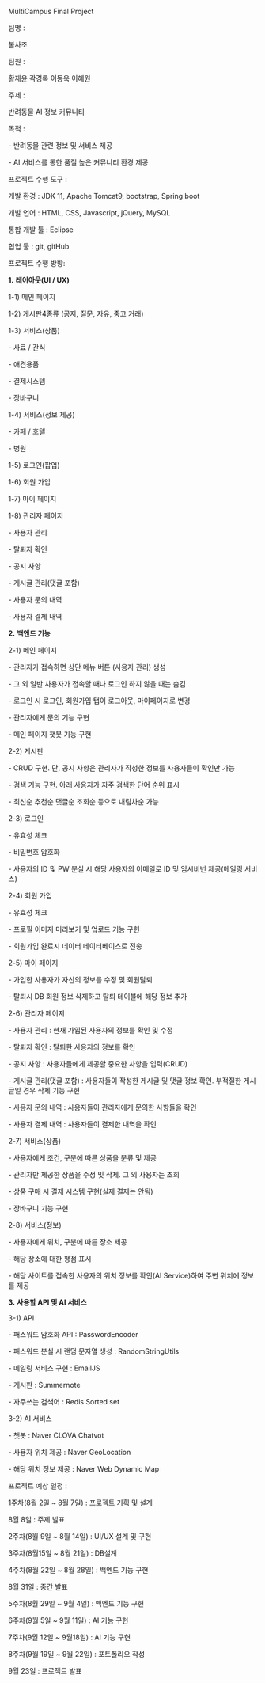  MultiCampus Final Project



팀명 :  

불사조



팀원 : 

황재윤 곽경록 이동욱 이혜원



주제 : 

반려동물 AI 정보 커뮤니티



목적 : 

\- 반려동물 관련 정보 및 서비스 제공

\- AI 서비스를 통한 품질 높은 커뮤니티 환경 제공



프로젝트 수행 도구 :

개발 환경 : JDK 11, Apache Tomcat9, bootstrap, Spring boot

개발 언어 : HTML, CSS, Javascript, jQuery, MySQL

통합 개발 툴 : Eclipse

협업 툴 : git, gitHub



프로젝트 수행 방향:

**1.** **레이아웃(UI / UX)**

  1-1) 메인 페이지

  1-2) 게시판4종류 (공지, 질문, 자유, 중고 거래)

  1-3) 서비스(상품)

   \- 사료 / 간식

   \- 애견용품

   \- 결제시스템

   \- 장바구니

  1-4) 서비스(정보 제공)

   \- 카페 / 호텔

   \- 병원   

  1-5) 로그인(팝업)

  1-6) 회원 가입

  1-7) 마이 페이지

  1-8) 관리자 페이지

   \- 사용자 관리

   \- 탈퇴자 확인

   \- 공지 사항

   \- 게시글 관리(댓글 포함)

   \- 사용자 문의 내역

   \- 사용자 결제 내역

 

**2.** **백엔드 기능**

  2-1) 메인 페이지

   \- 관리자가 접속하면 상단 메뉴 버튼 (사용자 관리) 생성

   \- 그 외 일반 사용자가 접속할 때나 로그인 하지 않을 때는 숨김

   \- 로그인 시 로그인, 회원가입 탭이 로그아웃, 마이페이지로 변경

   \- 관리자에게 문의 기능 구현

   \- 메인 페이지 챗봇 기능 구현

  2-2) 게시판

   \- CRUD 구현. 단, 공지 사항은 관리자가 작성한 정보를 사용자들이 확인만 가능

   \- 검색 기능 구현. 아래 사용자가 자주 검색한 단어 순위 표시

   \- 최신순 추천순 댓글순 조회순 등으로 내림차순 가능

  2-3) 로그인

   \- 유효성 체크

   \- 비밀번호 암호화

   \- 사용자의 ID 및 PW 분실 시 해당 사용자의 이메일로 ID 및 임시비번 제공(메일링 서비스) 

  2-4) 회원 가입

  \- 유효성 체크

  \- 프로필 이미지 미리보기 및 업로드 기능 구현

  \- 회원가입 완료시 데이터 데이터베이스로 전송

  2-5) 마이 페이지

  \- 가입한 사용자가 자신의 정보를 수정 및 회원탈퇴

  \- 탈퇴시 DB 회원 정보 삭제하고 탈퇴 테이블에 해당 정보 추가 

  2-6) 관리자 페이지

   \- 사용자 관리 : 현재 가입된 사용자의 정보를 확인 및 수정

   \- 탈퇴자 확인 : 탈퇴한 사용자의 정보를 확인

   \- 공지 사항 : 사용자들에게 제공할 중요한 사항을 입력(CRUD)

   \- 게시글 관리(댓글 포함) : 사용자들이 작성한 게시글 및 댓글 정보 확인. 부적절한 게시글일 경우 삭제 기능 구현

   \- 사용자 문의 내역 : 사용자들이 관리자에게 문의한 사항들을 확인

   \- 사용자 결제 내역 : 사용자들이 결제한 내역을 확인

 2-7) 서비스(상품)

   \- 사용자에게 조건, 구분에 따른 상품을 분류 및 제공

   \- 관리자만 제공한 상품을 수정 및 삭제. 그 외 사용자는 조회

   \- 상품 구매 시 결제 시스템 구현(실제 결제는 안됨)

   \- 장바구니 기능 구현

 2-8) 서비스(정보)

   \- 사용자에게 위치, 구분에 따른 장소 제공

   \- 해당 장소에 대한 평점 표시

   \- 해당 사이트를 접속한 사용자의 위치 정보를 확인(AI Service)하여 주변 위치에 정보를 제공

 

**3.** **사용할 API 및 AI 서비스**

 3-1) API

   \- 패스워드 암호화 API : PasswordEncoder

   \- 패스워드 분실 시 랜덤 문자열 생성 : RandomStringUtils

   \- 메일링 서비스 구현 : EmailJS

   \- 게시판 : Summernote

   \- 자주쓰는 검색어 : Redis Sorted set 

 3-2) AI 서비스

  \- 챗봇 : Naver CLOVA Chatvot

  \- 사용자 위치 제공 : Naver GeoLocation

  \- 해당 위치 정보 제공 : Naver Web Dynamic Map



프로젝트 예상 일정 :

1주차(8월 2일 ~ 8월 7일) : 프로젝트 기획 및 설계



8월 8일 : 주제 발표



2주차(8월 9일 ~ 8월 14일) : UI/UX 설계 및 구현

3주차(8월15일 ~ 8월 21일) : DB설계

4주차(8월 22일 ~ 8월 28일) : 백엔드 기능 구현



8월 31일 : 중간 발표



5주차(8월 29일 ~ 9월 4일) : 백엔드 기능 구현

6주차(9월 5일 ~ 9월 11일) : AI 기능 구현

7주차(9월 12일 ~ 9월18일) : AI 기능 구현

8주차(9월 19일 ~ 9월 22일) : 포트폴리오 작성



9월 23일 : 프로젝트 발표